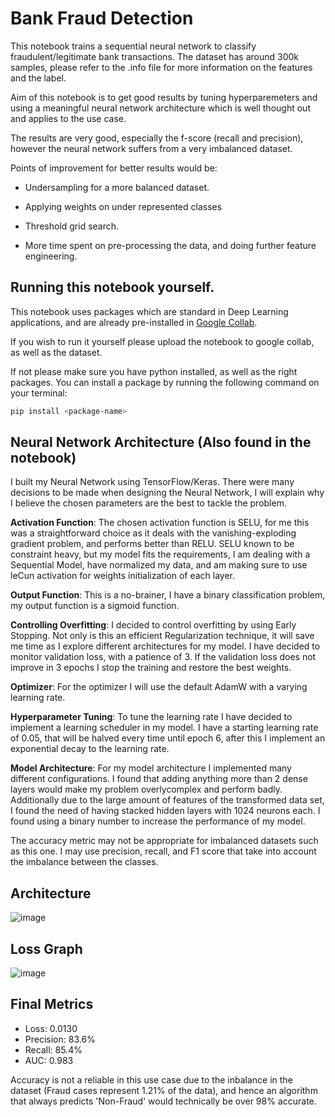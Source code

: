# Bank Fraud Detection

This notebook trains a sequential neural network to classify fraudulent/legitimate bank transactions. The dataset has around 300k samples, please refer to the .info file for more information on the features and the label. 

Aim of this notebook is to get good results by tuning hyperparemeters and using a meaningful neural network architecture which is well thought out and applies to the use case. 

The results are very good, especially the f-score (recall and precision), however the neural network suffers from a very imbalanced dataset. 

Points of improvement for better results would be: 

- Undersampling for a more balanced dataset. 

- Applying weights on under represented classes

- Threshold grid search.

- More time spent on pre-processing the data, and doing further feature engineering. 

## Running this notebook yourself. 

This notebook uses packages which are standard in Deep Learning applications, and are already pre-installed in [Google Collab](https://colab.research.google.com/). 

If you wish to run it yourself please upload the notebook to google collab, as well as the dataset. 

If not please make sure you have python installed, as well as the right packages. You can install a package by running the following command on your terminal: 


```bash
pip install <package-name>
```

## Neural Network Architecture (Also found in the notebook)

I built my Neural Network using TensorFlow/Keras.
There were many decisions to be made when designing the Neural Network, I will explain why I believe the chosen parameters are the best to tackle the problem.

**Activation Function**: The chosen activation function is SELU, for me this was a straightforward choice as it deals with the vanishing-exploding gradient problem, and performs better than RELU. SELU known to be constraint heavy, but my model fits the requirements, I am dealing with a Sequential Model, have normalized my data, and am making sure to use leCun activation for weights initialization of each layer.

**Output Function**: This is a no-brainer, I have a binary classification problem, my output function is a sigmoid function.

**Controlling Overfitting**: I decided to control overfitting by using Early Stopping. Not only is this an efficient Regularization technique, it will save me time as I explore different architectures for my model. I have decided to monitor validation loss, with a patience of 3. If the validation loss does not improve in 3 epochs I stop the training and restore the best weights.

**Optimizer**: For the optimizer I will use the default AdamW with a varying learning rate.

**Hyperparameter Tuning**: To tune the learning rate I have decided to implement a learning scheduler in my model. I have a starting learning rate of 0.05, that will be halved every time until epoch 6, after this I implement an exponential decay to the learning rate.

**Model Architecture**: For my model architecture I implemented many different configurations. I found that adding anything more than 2 dense layers would make my problem overlycomplex and perform badly. Additionally due to the large amount of features of the transformed data set, I found the need of having stacked hidden layers with 1024 neurons each. I found using a binary number to increase the performance of my model.

The accuracy metric may not be appropriate for imbalanced datasets such as this one. I may use precision, recall, and F1 score that take into account the imbalance between the classes.


## Architecture 

![image](https://user-images.githubusercontent.com/99181273/233666362-019cde32-221f-4168-9bb4-06bdb3b8651f.png)


## Loss Graph

![image](https://user-images.githubusercontent.com/99181273/233668701-2284c502-8473-4d5a-9768-b96ac6b449fc.png)


## Final Metrics

- Loss: 0.0130
- Precision: 83.6%
- Recall: 85.4% 
- AUC: 0.983

Accuracy is not a reliable in this use case due to the inbalance in the dataset (Fraud cases represent 1.21% of the data), and hence an algorithm that always predicts 'Non-Fraud' would technically be over 98% accurate. 

